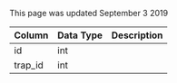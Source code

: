 This page was updated September 3 2019

| Column  | Data Type | Description |
| ------- | --------- | ----------- |
| id      | int       |             |
| trap_id | int       |             |